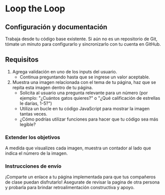 # Loop the Loop

## Configuración y documentación

Trabaja desde tu código base existente. Si aún no es un repositorio de Git, tómate un minuto para configurarlo y sincronizarlo con tu cuenta en GitHub.

## Requisitos

1. Agrega validación en uno de los inputs del usuario.
    - Continua preguntando hasta que se ingrese un valor aceptable.
2. Muestra una imagen relacionada con el tema de tu página, haz que se repita esta imagen dentro de tu página.
    - Solicita al usuario una pregunta relevante para un número (por ejemplo: "¿Cuántos gatos quieres?" o "¿Qué calificación de estrellas le darías, 1-5?")
    - Utiliza un bucle en tu código JavaScript para mostrar la imagen tantas veces.
    - ¿Cómo podrías utilizar funciones para hacer que tu código sea más legible?

### Extender los objetivos

A medida que visualizes cada imagen, muestra un contador al lado que indica el número de la imagen.

### Instrucciones de envío

¡Comparte un enlace a tu página implementada para que tus compañeros de clase puedan disfrutarlo! Asegurate de revisar la pagina de otra persona y probarla para brindar retroalimentación constructiva y apoyo.
